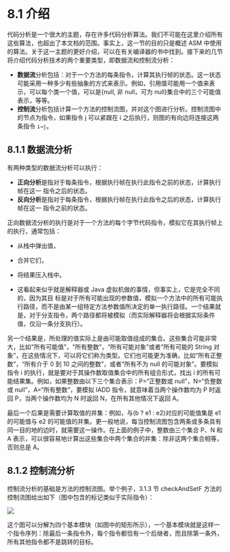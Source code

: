 # 8.1 介绍

代码分析是一个很大的主题，存在许多代码分析算法。我们不可能在这里介绍所有这些算法，也超出了本文档的范围。事实上，这一节的目的只是概述 ASM 中使用的算法。关于这一主题的更好介绍，可以在有关编译器的书中找到。接下来的几节将介绍代码分析技术的两个重要类型，即数据流和控制流分析：

- **数据流**分析包括：对于一个方法的每条指令，计算其执行帧的状态。这一状态可能采用一种多少有些抽象的方式来表示。例如，引用值可能用一个值来表示，可以每个类一个值，可以是{null, 非 null，可为 null}集合中的三个可能值表示，等等。
- **控制流**分析包括计算一个方法的控制流图，并对这个图进行分析。控制流图中的节点为指令，如果指令 j 可以紧跟在 i 之后执行，则图的有向边将连接这两条指令 `i→j`。

## 8.1.1 数据流分析

有两种类型的数据流分析可以执行：

- **正向分析**是指对于每条指令，根据执行帧在执行此指令之前的状态，计算执行帧在这一 指令之后的状态。
- **反向分析**是指对于每条指令，根据执行帧在执行此指令之后的状态，计算执行帧在这一 指令之前的状态。

正向数据流分析的执行是对于一个方法的每个字节代码指令，模拟它在其执行帧上的执行，通常包括：

- 从栈中弹出值，
- 合并它们，
- 将结果压入栈中。

- 这看起来似乎就是解释器或 Java 虚拟机做的事情，但事实上，它是完全不同的，因为其目 标是对于所有可能出现的参数值，模拟一个方法中的所有可能执行路径，而不是由某一组特定方法参数值所决定的单一执行路径。一个结果就是，对于分支指令，两个路径都将被模拟（而实际解释器将会根据实际条件值，仅沿一条分支执行）。

另一个结果是，所处理的值实际上是由可能取值组成的集合。这些集合可能非常大，比如“所有可能值”，“所有整数”，“所有可能对象”或者“所有可能的 String 对象”，在这些情况下，可以将它们称为类型。它们也可能更为准确，比如“所有正整数”，“所有介于 0 到 10 之间的整数”，或者“所有不为 null 的可能对象”。要模拟指令 i 的执行，就是要对于其操作数取值集合中的所有组合形式，找出 i 的所有可能结果集。例如，如果整数由以下三个集合表示：P=“正整数或 null”，N=“负整数或 null”，A=“所有整数”，要模拟 IADD 指令，就意味着当两个操作数均为 P 时返回 P，当两个操作数均为 N 时返回 N，在所有其他情况下返回 A。

最后一个后果是需要计算取值的并集：例如，与(b ? e1 : e2)对应的可能值集是 e1 的可能值与 e2 的可能值的并集。更一般地说，每当控制流图包含两条或多条具有同一目的地的边时，就需要这一操作。在上面的例子中，整数由三个集合 P、N 和 A 表示，可以很容易地计算出这些集合中两个集合的并集：除非这两个集合相等，否则总是 A。

## 8.1.2 控制流分析

控制流分析的基础是方法的控制流图。举个例子，3.1.3 节 checkAndSetF 方法的控制流图给出如下（图中包含的标记类似于实际指令）：

![](/images/bytecode/asm-document/8.1-1.png)

这个图可以分解为四个基本模块（如图中的矩形所示），一个基本模块就是这样一个指令序列：除最后一条指令外，每个指令都恰有一个后继者，而且除第一条外，所有其他指令都不是跳转的目标。